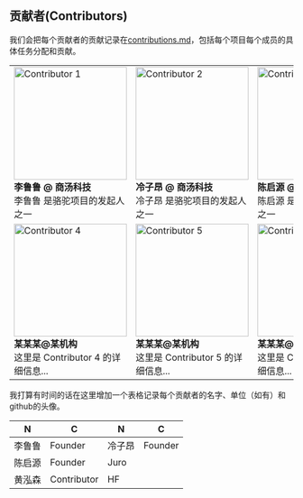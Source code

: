 ## 贡献者(Contributors)

我们会把每个贡献者的贡献记录在[contributions.md](https://github.com/LC1332/Luotuo-Chinese-LLM/blob/main/data/contributions.md)，包括每个项目每个成员的具体任务分配和贡献。


<table>
  <tr>
    <td>
      <img src="https://avatars.githubusercontent.com/u/5266090?v=4" alt="Contributor 1" height="200">
      <br>
      <b> 李鲁鲁 @ 商汤科技 </b>
      <br>
      李鲁鲁 是骆驼项目的发起人之一
    </td>
    <td>
      <img src="https://avatars.githubusercontent.com/u/25675774?v=4" alt="Contributor 2" height="200">
      <br>
      <b>冷子昂 @ 商汤科技</b>
      <br>
      冷子昂 是骆驼项目的发起人之一
    </td>
    <td>
      <img src="https://avatars.githubusercontent.com/u/5266090?v=4" alt="Contributor 3" height="200">
      <br>
      <b>陈启源 @ 华中师范大学 </b>
      <br>
      陈启源 是骆驼项目的发起人之一
    </td>
  </tr>
  <tr>
    <td>
      <img src="https://avatars.githubusercontent.com/u/5266090?v=4" alt="Contributor 4" height="200">
      <br>
      <b>某某某@某机构</b>
      <br>
      这里是 Contributor 4 的详细信息...
    </td>
    <td>
      <img src="https://avatars.githubusercontent.com/u/5266090?v=4" alt="Contributor 5" height="200">
      <br>
      <b>某某某@某机构</b>
      <br>
      这里是 Contributor 5 的详细信息...
    </td>
    <td>
      <img src="https://avatars.githubusercontent.com/u/5266090?v=4" alt="Contributor 6" height="200">
      <br>
      <b>某某某@某机构</b>
      <br>
      这里是 Contributor 6 的详细信息...
    </td>
  </tr>
</table>



我打算有时间的话在这里增加一个表格记录每个贡献者的名字、单位（如有）和github的头像。

| N     | C     | N | C |
| --- | --- | --- | --- |
| 李鲁鲁 | Founder | 冷子昂 | Founder |
| 陈启源 | Founder | Juro | |
| 黄泓森 | Contributor | HF | |



